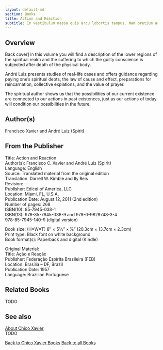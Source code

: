 ```yaml
---
layout: default-md
section: Books
title: Action and Reaction
subtitle: In vestibulum massa quis arcu lobortis tempus. Nam pretium arcu in odio vulputate luctus.
---
```


## Overview
Back cover] In this volume you will find a description of the lower regions of the spiritual realm and the suffering to which the guilty conscience is subjected after death of the physical body.

André Luiz presents studies of real-life cases and offers guidance regarding paying one’s spiritual debts, the law of cause and effect, preparations for reincarnation, collective expiations, and the value of prayer.

The spiritual author shows us that the possibilities of our current existence are connected to our actions in past existences, just as our actions of today will condition our possibilities in the future.

## Author(s)
Francisco Xavier and André Luiz (Spirit)

## From the Publisher
Title: 	Action and Reaction  
Author(s): 	Francisco C. Xavier and André Luiz (Spirit)  
Language: 	English  
Source: 	Translated material from the original edition  
Translation: 	Darrell W. Kimble and Ily Reis  
Revision: 	—  
Publisher: 	Edicei of America, LLC  
Location: 	Miami, FL, U.S.A.  
Publication Date: 	August 12, 2011 (2nd edition)  
Number of pages: 	268  
ISBN(10): 	85-7945-038-1  
ISBN(13): 	978-85-7945-038-9 and 978-0-9829748-3-4  
	978-85-7945-140-9 (digital version)  
  
Book size: (H×W×T) 	8″ × 5⅖” × ⅞” (20.3cm × 13.7cm × 2.3cm)  
Print type: 	Black font on white background  
Book format(s): 	Paperback and digital (Kindle)  
  
Original Material: 	  
Title: 	Ação e Reação  
Publisher: 	Federação Espírita Brasileira (FEB)  
Location: 	Brasília – DF, Brazil  
Publication Date: 	1957  
Language: 	Brazilian Portuguese  

## Related Books
TODO

## See also
[About Chico Xavier](/profile/chico-xavier)  
TODO


<a href="/books/chico-xavier" class="button">Back to Chico Xavier Books</a>
<a href="/books" class="button">Back to all Books</a>

